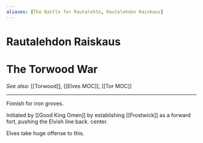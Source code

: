 ```yaml
---
aliases: [The Battle for Rautalehto, Rautalehdon Raiskaus]
---
```

# Rautalehdon Raiskaus
# The Torwood War
*See also:* [[Torwood]], [[Elves MOC]], [[Tor MOC]]
___
Finnish for iron groves.

Initiated by [[Good King Omen]] by establishing [[Frostwick]] as a forward fort, pushing the Elvish line back. center.

Elves take huge offense to this.